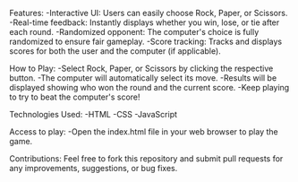 Features:
    -Interactive UI: Users can easily choose Rock, Paper, or Scissors.
    -Real-time feedback: Instantly displays whether you win, lose, or tie after each round.
    -Randomized opponent: The computer's choice is fully randomized to ensure fair gameplay.
    -Score tracking: Tracks and displays scores for both the user and the computer (if applicable).
    
How to Play:
    -Select Rock, Paper, or Scissors by clicking the respective button.
    -The computer will automatically select its move.
    -Results will be displayed showing who won the round and the current score.
    -Keep playing to try to beat the computer's score!

Technologies Used:
    -HTML
    -CSS
    -JavaScript

Access to play:
    -Open the index.html file in your web browser to play the game.

Contributions:
Feel free to fork this repository and submit pull requests for any improvements, suggestions, or bug fixes.
